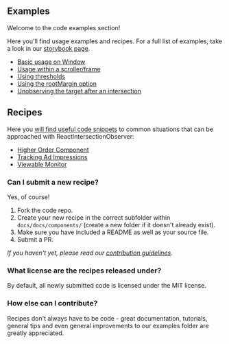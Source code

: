 ## Examples

Welcome to the code examples section!

Here you'll find usage examples and recipes. For a full list of examples, take a look in our
[storybook page](https://researchgate.github.io/react-intersection-observer/?selectedKind=Examples).

* [Basic usage on Window](https://researchgate.github.io/react-intersection-observer/?selectedKind=Examples&selectedStory=Window)
* [Usage within a scroller/frame](https://researchgate.github.io/react-intersection-observer/?selectedKind=Examples&selectedStory=Frame)
* [Using thresholds](https://researchgate.github.io/react-intersection-observer/?selectedKind=Examples&selectedStory=Thresholds)
* [Using the rootMargin option](https://researchgate.github.io/react-intersection-observer/?selectedKind=Examples&selectedStory=Margin)
* [Unobserving the target after an intersection](https://researchgate.github.io/react-intersection-observer/?selectedKind=Examples&selectedStory=Once)

## Recipes

Here you
[will find useful code snippets](https://researchgate.github.io/react-intersection-observer/?selectedKind=Recipes) to
common situations that can be approached with ReactIntersectionObserver:

* [Higher Order Component](docs/components/HigherOrderComponent/)
* [Tracking Ad Impressions](docs/components/ImpressionTracking/)
* [Viewable Monitor](docs/components/ViewableMonitor/)

### Can I submit a new recipe?

Yes, of course!

1. Fork the code repo.
2. Create your new recipe in the correct subfolder within `docs/docs/components/` (create a new folder if it doesn't
   already exist).
3. Make sure you have included a README as well as your source file.
4. Submit a PR.

_If you haven't yet, please read our
[contribution guidelines](https://github.com/researchgate/react-intersection-observer/blob/master/.github/CONTRIBUTING.md)._

### What license are the recipes released under?

By default, all newly submitted code is licensed under the MIT license.

### How else can I contribute?

Recipes don't always have to be code - great documentation, tutorials, general tips and even general improvements to our
examples folder are greatly appreciated.
